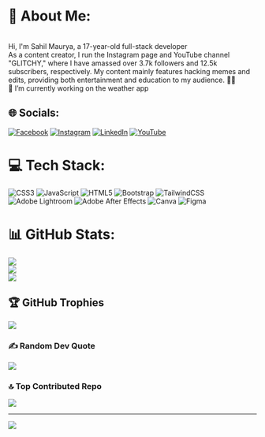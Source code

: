 # 💫 About Me:
<br>Hi, I'm Sahil Maurya, a 17-year-old full-stack developer <br>As a content creator, I run the Instagram page and YouTube channel "GLITCHY," where I have amassed over 3.7k followers and 12.5k subscribers, respectively. My content mainly features hacking memes and edits, providing both entertainment and education to my audience. 🎥📱<br>🔭 I’m currently working on the weather app 


## 🌐 Socials:
[![Facebook](https://img.shields.io/badge/Facebook-%231877F2.svg?logo=Facebook&logoColor=white)](https://facebook.com/mr__glitchy) [![Instagram](https://img.shields.io/badge/Instagram-%23E4405F.svg?logo=Instagram&logoColor=white)](https://instagram.com/mr__glitchy) [![LinkedIn](https://img.shields.io/badge/LinkedIn-%230077B5.svg?logo=linkedin&logoColor=white)](https://linkedin.com/in/sahil-maurya-525579260) [![YouTube](https://img.shields.io/badge/YouTube-%23FF0000.svg?logo=YouTube&logoColor=white)](https://youtube.com/@mr__glitchy) 

# 💻 Tech Stack:
![CSS3](https://img.shields.io/badge/css3-%231572B6.svg?style=for-the-badge&logo=css3&logoColor=white) ![JavaScript](https://img.shields.io/badge/javascript-%23323330.svg?style=for-the-badge&logo=javascript&logoColor=%23F7DF1E) ![HTML5](https://img.shields.io/badge/html5-%23E34F26.svg?style=for-the-badge&logo=html5&logoColor=white) ![Bootstrap](https://img.shields.io/badge/bootstrap-%238511FA.svg?style=for-the-badge&logo=bootstrap&logoColor=white) ![TailwindCSS](https://img.shields.io/badge/tailwindcss-%2338B2AC.svg?style=for-the-badge&logo=tailwind-css&logoColor=white) ![Adobe Lightroom](https://img.shields.io/badge/Adobe%20Lightroom-31A8FF.svg?style=for-the-badge&logo=Adobe%20Lightroom&logoColor=white) ![Adobe After Effects](https://img.shields.io/badge/Adobe%20After%20Effects-9999FF.svg?style=for-the-badge&logo=Adobe%20After%20Effects&logoColor=white) ![Canva](https://img.shields.io/badge/Canva-%2300C4CC.svg?style=for-the-badge&logo=Canva&logoColor=white) ![Figma](https://img.shields.io/badge/figma-%23F24E1E.svg?style=for-the-badge&logo=figma&logoColor=white)
# 📊 GitHub Stats:
![](https://github-readme-stats.vercel.app/api?username=sahilmaurya-glitchy&theme=tokyonight&hide_border=false&include_all_commits=false&count_private=false)<br/>
![](https://github-readme-streak-stats.herokuapp.com/?user=sahilmaurya-glitchy&theme=tokyonight&hide_border=false)<br/>
![](https://github-readme-stats.vercel.app/api/top-langs/?username=sahilmaurya-glitchy&theme=tokyonight&hide_border=false&include_all_commits=false&count_private=false&layout=compact)

## 🏆 GitHub Trophies
![](https://github-profile-trophy.vercel.app/?username=sahilmaurya-glitchy&theme=tokyonight&no-frame=false&no-bg=true&margin-w=4)

### ✍️ Random Dev Quote
![](https://quotes-github-readme.vercel.app/api?type=horizontal&theme=radical)

### 🔝 Top Contributed Repo
![](https://github-contributor-stats.vercel.app/api?username=sahilmaurya-glitchy&limit=5&theme=dark&combine_all_yearly_contributions=true)

---
[![](https://visitcount.itsvg.in/api?id=sahilmaurya-glitchy&icon=0&color=0)](https://visitcount.itsvg.in)

<!-- Proudly created with GPRM ( https://gprm.itsvg.in ) -->
